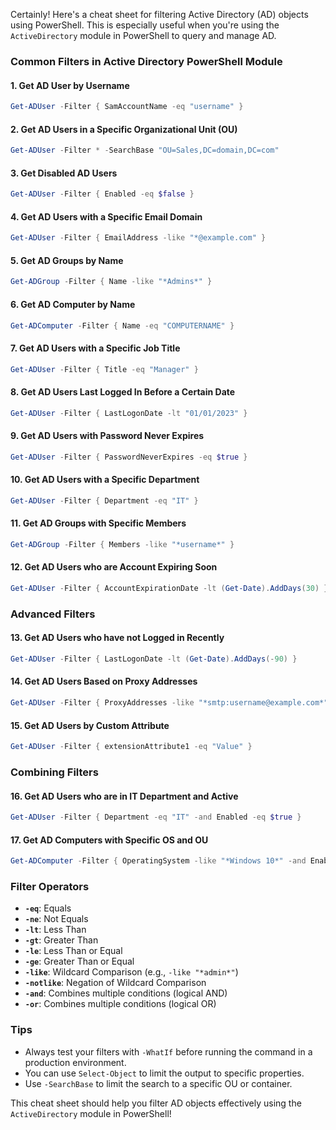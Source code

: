 Certainly! Here's a cheat sheet for filtering Active Directory (AD) objects using PowerShell. This is especially useful when you're using the `ActiveDirectory` module in PowerShell to query and manage AD.

### Common Filters in Active Directory PowerShell Module

#### 1. **Get AD User by Username**
```powershell
Get-ADUser -Filter { SamAccountName -eq "username" }
```

#### 2. **Get AD Users in a Specific Organizational Unit (OU)**
```powershell
Get-ADUser -Filter * -SearchBase "OU=Sales,DC=domain,DC=com"
```

#### 3. **Get Disabled AD Users**
```powershell
Get-ADUser -Filter { Enabled -eq $false }
```

#### 4. **Get AD Users with a Specific Email Domain**
```powershell
Get-ADUser -Filter { EmailAddress -like "*@example.com" }
```

#### 5. **Get AD Groups by Name**
```powershell
Get-ADGroup -Filter { Name -like "*Admins*" }
```

#### 6. **Get AD Computer by Name**
```powershell
Get-ADComputer -Filter { Name -eq "COMPUTERNAME" }
```

#### 7. **Get AD Users with a Specific Job Title**
```powershell
Get-ADUser -Filter { Title -eq "Manager" }
```

#### 8. **Get AD Users Last Logged In Before a Certain Date**
```powershell
Get-ADUser -Filter { LastLogonDate -lt "01/01/2023" }
```

#### 9. **Get AD Users with Password Never Expires**
```powershell
Get-ADUser -Filter { PasswordNeverExpires -eq $true }
```

#### 10. **Get AD Users with a Specific Department**
```powershell
Get-ADUser -Filter { Department -eq "IT" }
```

#### 11. **Get AD Groups with Specific Members**
```powershell
Get-ADGroup -Filter { Members -like "*username*" }
```

#### 12. **Get AD Users who are Account Expiring Soon**
```powershell
Get-ADUser -Filter { AccountExpirationDate -lt (Get-Date).AddDays(30) }
```

### Advanced Filters

#### 13. **Get AD Users who have not Logged in Recently**
```powershell
Get-ADUser -Filter { LastLogonDate -lt (Get-Date).AddDays(-90) }
```

#### 14. **Get AD Users Based on Proxy Addresses**
```powershell
Get-ADUser -Filter { ProxyAddresses -like "*smtp:username@example.com*" }
```

#### 15. **Get AD Users by Custom Attribute**
```powershell
Get-ADUser -Filter { extensionAttribute1 -eq "Value" }
```

### Combining Filters

#### 16. **Get AD Users who are in IT Department and Active**
```powershell
Get-ADUser -Filter { Department -eq "IT" -and Enabled -eq $true }
```

#### 17. **Get AD Computers with Specific OS and OU**
```powershell
Get-ADComputer -Filter { OperatingSystem -like "*Windows 10*" -and Enabled -eq $true } -SearchBase "OU=Computers,DC=domain,DC=com"
```

### Filter Operators

- **`-eq`**: Equals
- **`-ne`**: Not Equals
- **`-lt`**: Less Than
- **`-gt`**: Greater Than
- **`-le`**: Less Than or Equal
- **`-ge`**: Greater Than or Equal
- **`-like`**: Wildcard Comparison (e.g., `-like "*admin*"`)
- **`-notlike`**: Negation of Wildcard Comparison
- **`-and`**: Combines multiple conditions (logical AND)
- **`-or`**: Combines multiple conditions (logical OR)

### Tips
- Always test your filters with `-WhatIf` before running the command in a production environment.
- You can use `Select-Object` to limit the output to specific properties.
- Use `-SearchBase` to limit the search to a specific OU or container.

This cheat sheet should help you filter AD objects effectively using the `ActiveDirectory` module in PowerShell!